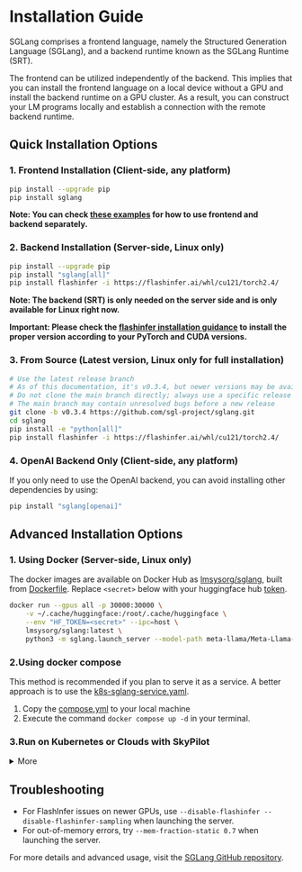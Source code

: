 # Installation Guide

SGLang comprises a frontend language, namely the Structured Generation Language (SGLang), and a backend runtime known as the SGLang Runtime (SRT).

The frontend can be utilized independently of the backend. This implies that you can install the frontend language on a local device without a GPU and install the backend runtime on a GPU cluster. As a result, you can construct your LM programs locally and establish a connection with the remote backend runtime.

## Quick Installation Options

### 1. Frontend Installation (Client-side, any platform)

```bash
pip install --upgrade pip
pip install sglang
```

**Note: You can check [these examples](https://github.com/sgl-project/sglang/tree/main/examples/frontend_language/usage) for how to use frontend and backend separately.**

### 2. Backend Installation (Server-side, Linux only)

```bash
pip install --upgrade pip
pip install "sglang[all]"
pip install flashinfer -i https://flashinfer.ai/whl/cu121/torch2.4/
```

**Note: The backend (SRT) is only needed on the server side and is only available for Linux right now.**

**Important: Please check the [flashinfer installation guidance](https://docs.flashinfer.ai/installation.html) to install the proper version according to your PyTorch and CUDA versions.**

### 3. From Source (Latest version, Linux only for full installation)

```bash
# Use the latest release branch
# As of this documentation, it's v0.3.4, but newer versions may be available
# Do not clone the main branch directly; always use a specific release version
# The main branch may contain unresolved bugs before a new release
git clone -b v0.3.4 https://github.com/sgl-project/sglang.git
cd sglang
pip install -e "python[all]"
pip install flashinfer -i https://flashinfer.ai/whl/cu121/torch2.4/
```

### 4. OpenAI Backend Only (Client-side, any platform)

If you only need to use the OpenAI backend, you can avoid installing other dependencies by using:

```bash
pip install "sglang[openai]"
```

## Advanced Installation Options

### 1. Using Docker (Server-side, Linux only)

The docker images are available on Docker Hub as [lmsysorg/sglang](https://hub.docker.com/r/lmsysorg/sglang/tags), built from [Dockerfile](https://github.com/sgl-project/sglang/blob/main/docker). Replace `<secret>` below with your huggingface hub [token](https://huggingface.co/docs/hub/en/security-tokens).

```bash
docker run --gpus all -p 30000:30000 \
    -v ~/.cache/huggingface:/root/.cache/huggingface \
    --env "HF_TOKEN=<secret>" --ipc=host \
    lmsysorg/sglang:latest \
    python3 -m sglang.launch_server --model-path meta-llama/Meta-Llama-3.1-8B-Instruct --host 0.0.0.0 --port 30000
```

### 2.Using docker compose

This method is recommended if you plan to serve it as a service. A better approach is to use the [k8s-sglang-service.yaml](https://github.com/sgl-project/sglang/blob/main/docker/k8s-sglang-service.yaml).

1. Copy the [compose.yml](https://github.com/sgl-project/sglang/blob/main/docker/compose.yaml) to your local machine
2. Execute the command `docker compose up -d` in your terminal.

### 3.Run on Kubernetes or Clouds with SkyPilot

<details>
<summary>More</summary>

To deploy on Kubernetes or 12+ clouds, you can use [SkyPilot](https://github.com/skypilot-org/skypilot).

1. Install SkyPilot and set up Kubernetes cluster or cloud access: see [SkyPilot's documentation](https://skypilot.readthedocs.io/en/latest/getting-started/installation.html).
2. Deploy on your own infra with a single command and get the HTTP API endpoint:
<details>
<summary>SkyPilot YAML: <code>sglang.yaml</code></summary>

```yaml
# sglang.yaml
envs:
  HF_TOKEN: null

resources:
  image_id: docker:lmsysorg/sglang:latest
  accelerators: A100
  ports: 30000

run: |
  conda deactivate
  python3 -m sglang.launch_server \
    --model-path meta-llama/Meta-Llama-3.1-8B-Instruct \
    --host 0.0.0.0 \
    --port 30000
```
</details>

```bash
# Deploy on any cloud or Kubernetes cluster. Use --cloud <cloud> to select a specific cloud provider.
HF_TOKEN=<secret> sky launch -c sglang --env HF_TOKEN sglang.yaml

# Get the HTTP API endpoint
sky status --endpoint 30000 sglang
```
3. To further scale up your deployment with autoscaling and failure recovery, check out the [SkyServe + SGLang guide](https://github.com/skypilot-org/skypilot/tree/master/llm/sglang#serving-llama-2-with-sglang-for-more-traffic-using-skyserve).
</details>

## Troubleshooting

- For FlashInfer issues on newer GPUs, use `--disable-flashinfer --disable-flashinfer-sampling` when launching the server.
- For out-of-memory errors, try `--mem-fraction-static 0.7` when launching the server.

For more details and advanced usage, visit the [SGLang GitHub repository](https://github.com/sgl-project/sglang).